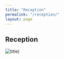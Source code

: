 ```yaml
---
title: "Reception"
permalink: "/reception/"
layout: page
---
```


## Reception

![title](/assets/wallpapepr6.jpg))
